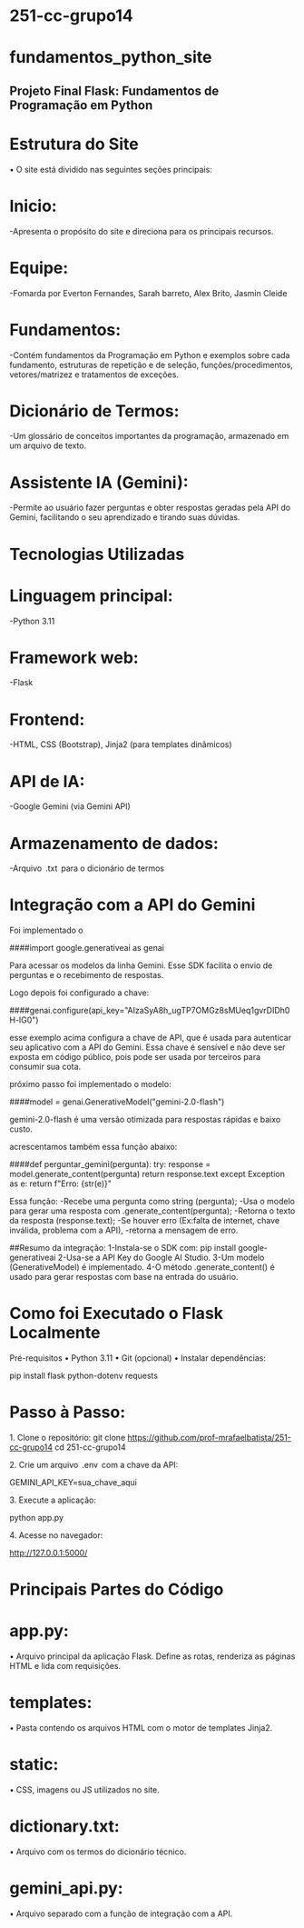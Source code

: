 # 251-cc-grupo14

# fundamentos_python_site

##  Projeto Final Flask: Fundamentos de Programação em Python

# Estrutura do Site

•⁠  ⁠O site está dividido nas seguintes seções principais:

# Inicio: 
-Apresenta o propósito do site e direciona para os principais recursos.
# Equipe:
-Fomarda por Everton Fernandes, Sarah barreto, Alex Brito, Jasmin Cleide
# Fundamentos: 
-Contém fundamentos da Programação em Python e exemplos sobre cada fundamento, estruturas de repetição e de seleção, funções/procedimentos, vetores/matrizez e tratamentos de exceções.
# Dicionário de Termos: 
-Um glossário de conceitos importantes da programação, armazenado em um arquivo de texto.
# Assistente IA (Gemini): 
-Permite ao usuário fazer perguntas e obter respostas geradas pela API do Gemini, facilitando o seu aprendizado e tirando suas dúvidas. 


# Tecnologias Utilizadas

# Linguagem principal: 
-Python 3.11
# Framework web: 
-Flask
# Frontend: 
-HTML, CSS (Bootstrap), Jinja2 (para templates dinâmicos)
# API de IA: 
-Google Gemini (via Gemini API)
# Armazenamento de dados: 
-Arquivo ⁠ .txt ⁠ para o dicionário de termos


# Integração com a API do Gemini

Foi implementado o

####import google.generativeai as genai

Para acessar os modelos da linha Gemini. 
Esse SDK facilita o envio de perguntas e 
o recebimento de respostas.

Logo depois foi configurado a chave:

####genai.configure(api_key="AIzaSyA8h_ugTP7OMGz8sMUeq1gvrDIDh0H-lG0")

esse exemplo acima configura a chave de API, que é usada para autenticar seu aplicativo com a API do Gemini. Essa chave é sensível e não deve ser exposta em código público, pois pode ser usada por terceiros para consumir sua cota.

próximo passo foi implementado o modelo:

####model = genai.GenerativeModel("gemini-2.0-flash")

gemini-2.0-flash é uma versão otimizada para respostas rápidas e baixo custo.

acrescentamos também essa função abaixo:

####def perguntar_gemini(pergunta): try: response = model.generate_content(pergunta) return response.text except Exception as e: return f"Erro: {str(e)}"

Essa função: 
-Recebe uma pergunta como string (pergunta); 
-Usa o modelo para gerar uma resposta com .generate_content(pergunta); 
-Retorna o texto da resposta (response.text); 
-Se houver erro (Ex:falta de internet, chave inválida, problema com a API), 
-retorna a mensagem de erro.

##Resumo da integração: 
1-Instala-se o SDK com: pip install google-generativeai 
2-Usa-se a API Key do Google AI Studio. 
3-Um modelo (GenerativeModel) é implementado. 
4-O método .generate_content() é usado para gerar respostas com base na entrada do usuário.


# Como foi Executado o Flask Localmente

Pré-requisitos
•⁠  ⁠Python 3.11
•⁠  ⁠Git (opcional)
•⁠  ⁠Instalar dependências:

pip install flask python-dotenv requests

# Passo à Passo:

1.⁠ ⁠Clone o repositório:
git clone https://github.com/prof-mrafaelbatista/251-cc-grupo14
cd 251-cc-grupo14

2.⁠ ⁠Crie um arquivo ⁠ .env ⁠ com a chave da API:

GEMINI_API_KEY=sua_chave_aqui

3.⁠ ⁠Execute a aplicação:

python app.py

4.⁠ ⁠Acesse no navegador:

http://127.0.0.1:5000/


# Principais Partes do Código

# app.py: 
•⁠  ⁠Arquivo principal da aplicação Flask. Define as rotas, renderiza as páginas HTML e lida com requisições.
# templates: 
•⁠  ⁠Pasta contendo os arquivos HTML com o motor de templates Jinja2.
# static: 
•⁠  ⁠CSS, imagens ou JS utilizados no site.
# dictionary.txt: 
•⁠  ⁠Arquivo com os termos do dicionário técnico.
# gemini_api.py: 
•⁠  ⁠Arquivo separado com a função de integração com a API.
